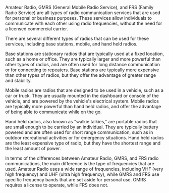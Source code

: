 Amateur Radio, GMRS (General Mobile Radio Service), and FRS (Family Radio Service) are all types of radio communication services that are used for personal or business purposes. These services allow individuals to communicate with each other using radio frequencies, without the need for a licensed commercial carrier.

There are several different types of radios that can be used for these services, including base stations, mobile, and hand held radios.

Base stations are stationary radios that are typically used at a fixed location, such as a home or office. They are typically larger and more powerful than other types of radios, and are often used for long distance communication or for connecting to repeaters. Base stations are typically more expensive than other types of radios, but they offer the advantage of greater range and stability.

Mobile radios are radios that are designed to be used in a vehicle, such as a car or truck. They are usually mounted in the dashboard or console of the vehicle, and are powered by the vehicle's electrical system. Mobile radios are typically more powerful than hand held radios, and offer the advantage of being able to communicate while on the go.

Hand held radios, also known as "walkie talkies," are portable radios that are small enough to be carried by an individual. They are typically battery powered and are often used for short range communication, such as in outdoor recreational activities or for emergency situations. Hand held radios are the least expensive type of radio, but they have the shortest range and the least amount of power.

In terms of the differences between Amateur Radio, GMRS, and FRS radio communications, the main difference is the type of frequencies that are used. Amateur Radio uses a wide range of frequencies, including VHF (very high frequency) and UHF (ultra high frequency), while GMRS and FRS use specific frequency bands that are set aside for personal use. GMRS requires a license to operate, while FRS does not.
